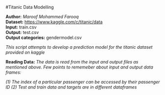 #Titanic Data Modelling

**Author:** _Maroof Mohammed Farooq_  
**Dataset:** https://www.kaggle.com/c/titanic/data  
**Input:** train.csv  
**Output:** test.csv  
**Output categories:** gendermodel.csv  

_This script attempts to develop a prediction model for the titanic 
dataset provided on kaggle_

**Reading Data:**
_The data is read from the input and output files as mentioned above. 
Few points to rememeber about input and output data frames:_

_(1) The index of a particular passenger can be accessed by their passenger ID_
_(2) Test and train data and targets are in different dataframes_


